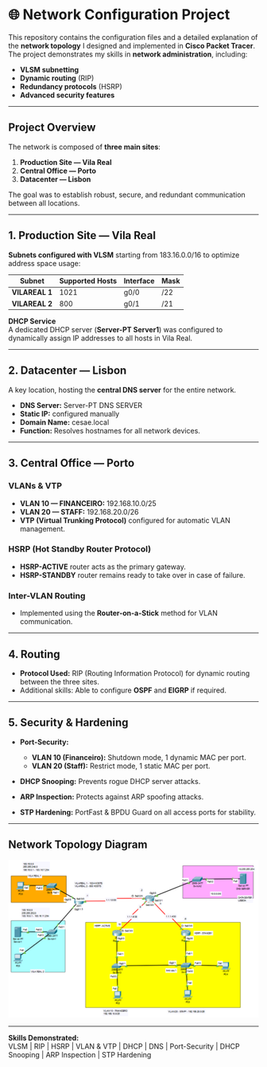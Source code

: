 # 🌐 Network Configuration Project

This repository contains the configuration files and a detailed explanation of the **network topology** I designed and implemented in **Cisco Packet Tracer**.  
The project demonstrates my skills in **network administration**, including:

- **VLSM subnetting**
- **Dynamic routing** (RIP)
- **Redundancy protocols** (HSRP)
- **Advanced security features**

---

## Project Overview

The network is composed of **three main sites**:

1. **Production Site — Vila Real**  
2. **Central Office — Porto**  
3. **Datacenter — Lisbon**  

The goal was to establish robust, secure, and redundant communication between all locations.

---

## 1. Production Site — Vila Real

 **Subnets configured with VLSM** starting from 183.16.0.0/16 to optimize address space usage:

| Subnet         | Supported Hosts | Interface | Mask |
|----------------|-----------------|-----------|------|
| **VILAREAL 1** | 1021            | g0/0      | /22  |
| **VILAREAL 2** | 800             | g0/1      | /21  |

**DHCP Service**  
A dedicated DHCP server (**Server-PT Server1**) was configured to dynamically assign IP addresses to all hosts in Vila Real.

---

## 2. Datacenter — Lisbon

A key location, hosting the **central DNS server** for the entire network.

- **DNS Server:** Server-PT DNS SERVER
- **Static IP:** configured manually
- **Domain Name:** cesae.local
- **Function:** Resolves hostnames for all network devices.

---

## 3. Central Office — Porto

### VLANs & VTP
- **VLAN 10 — FINANCEIRO:** 192.168.10.0/25  
- **VLAN 20 — STAFF:** 192.168.20.0/26  
- **VTP (Virtual Trunking Protocol)** configured for automatic VLAN management.

### HSRP (Hot Standby Router Protocol)
- **HSRP-ACTIVE** router acts as the primary gateway.
- **HSRP-STANDBY** router remains ready to take over in case of failure.

### Inter-VLAN Routing
- Implemented using the **Router-on-a-Stick** method for VLAN communication.

---

## 4. Routing

- **Protocol Used:** RIP (Routing Information Protocol) for dynamic routing between the three sites.
- Additional skills: Able to configure **OSPF** and **EIGRP** if required.

---

## 5. Security & Hardening

- **Port-Security:**  
  - **VLAN 10 (Financeiro):** Shutdown mode, 1 dynamic MAC per port.  
  - **VLAN 20 (Staff):** Restrict mode, 1 static MAC per port.  

- **DHCP Snooping:** Prevents rogue DHCP server attacks.  
- **ARP Inspection:** Protects against ARP spoofing attacks.  
- **STP Hardening:** PortFast & BPDU Guard on all access ports for stability.

---

## Network Topology Diagram

![Network Topology](images/network-topology.PNG)


---

**Skills Demonstrated:**  
VLSM | RIP | HSRP | VLAN & VTP | DHCP | DNS | Port-Security | DHCP Snooping | ARP Inspection | STP Hardening

